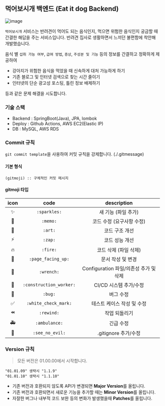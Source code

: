 ## 먹어보시개 백엔드 (Eat it dog Backend)

![image](https://user-images.githubusercontent.com/80818534/223601480-41d10b62-ae0d-475e-a86d-2abd9b7b59bb.png)

`먹어보시개` 서비스는 반려견이 먹어도 되는 음식인지, 먹으면 위험한 음식인지 궁금할 때 간결한 해답을 주는 서비스입니다. 반려견 집사로 생활하면서 느끼던 불편함에 착안해 개발했습니다.

음식 별 `섭취 가능 여부`, `급여 방법`, `증상`, `주성분 및 기능` 등의 정보를 간결하고 정확하게 제공하여
* 강아지가 위험한 음식을 먹었을 때 신속하게 대처 가능하게 하기
* 기존 블로그 및 인터넷 검색으로 찾는 시간 줄이기
* 인터넷의 단순 광고성 포스팅, 틀린 정보 배제하기

등과 같은 문제 해결을 시도합니다.

### 기술 스택
* Backend : SpringBoot(Java), JPA, lombok
* Deploy : Github Actions, AWS EC2(Elastic IP)
* DB : MySQL, AWS RDS

### Commit 규칙

`git commit template`을 사용하여 커밋 규칙을 강제합니다. (./.gitmessage)

#### 기본 형식

```
(gitmoji) :: 구체적인 커밋 메시지
```

#### gitmoji 타입

| icon |     code    |           description            |
|:---:|:--------:|:--------------------------------:|
| ✨   | `:sparkles:` |        새 기능 (파일 추가)            |
| 📝   |  `:memo:`    |     코드 수정 (요구사항 수정)    |
| 🎨   |   `:art:`    |     코드 구조 개선        |
| ⚡️    |    `:zap:`    |   코드 성능 개선        |
| 🔥   |    `:fire:`  |   코드 삭제 (파일 삭제)   |
| 📄 |    `:page_facing_up:`  |   문서 작성 및 변경    |
| 🔧 |  `:wrench:`      | Configuration 파일/의존성 추가 및 삭제 |
| 👷 |   `:construction_worker:`    |   CI/CD 시스템 추가/수정     |
| 🐛 |     `:bug:`    |         버그 수정               |
| ✅ |  `:white_check_mark:`   |      테스트 케이스 작성 및 수정    |
| ⏪ | `:rewind:` |            작업 되돌리기              |
| 🚑 |   `:ambulance:`    |          긴급 수정             |
| 🙈 | `:see_no_evil:`  | .gitignore 추가/수정 |

### Version 규칙

> 모든 버전은 01.00.00에서 시작합니다.
```
"01.01.09" 생략시 "1.1.9"
"01.01.10" 생략시 "1.1.10"
```

- 기존 버전과 호환되지 않도록 API가 변경되면 **Major Version**를 올립니다.
- 기존 버전과 호환되면서 새로운 기능을 추가할 때는 **Minor Version**를 올립니다.
- 자잘한 버그나 내부적 코드 보완 등의 변화가 발생했을때 **Patches**를 올립니다.

